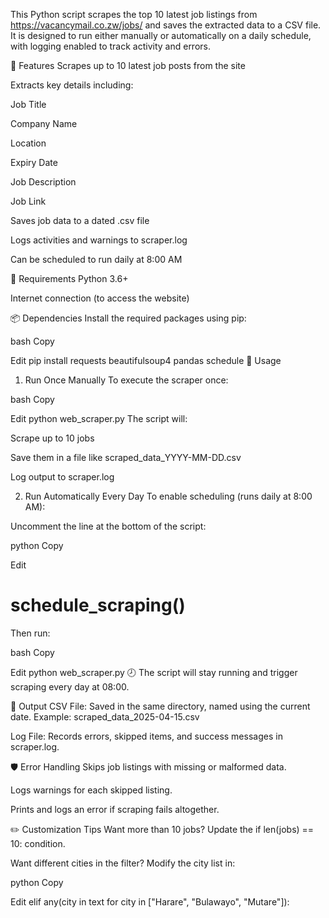 This Python script scrapes the top 10 latest job listings from https://vacancymail.co.zw/jobs/ and saves the extracted data to a CSV file. It is designed to run either manually or automatically on a daily schedule, with logging enabled to track activity and errors.

📌 Features
Scrapes up to 10 latest job posts from the site

Extracts key details including:

Job Title

Company Name

Location

Expiry Date

Job Description

Job Link

Saves job data to a dated .csv file

Logs activities and warnings to scraper.log

Can be scheduled to run daily at 8:00 AM

🧪 Requirements
Python 3.6+

Internet connection (to access the website)

📦 Dependencies
Install the required packages using pip:

bash
Copy

Edit
pip install requests beautifulsoup4 pandas schedule
🚀 Usage
1. Run Once Manually
To execute the scraper once:

bash
Copy

Edit
python web_scraper.py
The script will:

Scrape up to 10 jobs

Save them in a file like scraped_data_YYYY-MM-DD.csv

Log output to scraper.log

2. Run Automatically Every Day
To enable scheduling (runs daily at 8:00 AM):

Uncomment the line at the bottom of the script:

python
Copy

Edit
# schedule_scraping()
Then run:

bash
Copy

Edit
python web_scraper.py
🕗 The script will stay running and trigger scraping every day at 08:00.

📂 Output
CSV File: Saved in the same directory, named using the current date.
Example: scraped_data_2025-04-15.csv

Log File: Records errors, skipped items, and success messages in scraper.log.

🛡️ Error Handling
Skips job listings with missing or malformed data.

Logs warnings for each skipped listing.

Prints and logs an error if scraping fails altogether.

✏️ Customization Tips
Want more than 10 jobs? Update the if len(jobs) == 10: condition.

Want different cities in the filter? Modify the city list in:

python
Copy

Edit
elif any(city in text for city in ["Harare", "Bulawayo", "Mutare"]):
